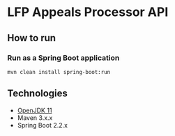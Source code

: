# LFP Appeals Processor API

## How to run
### Run as a Spring Boot application
`mvn clean install spring-boot:run`


## Technologies
- [OpenJDK 11](https://jdk.java.net/archive/)
- Maven 3.x.x
- Spring Boot 2.2.x



